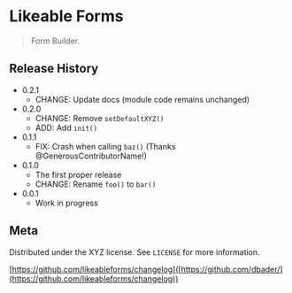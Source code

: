 # Likeable Forms
> Form Builder.


## Release History

* 0.2.1
    * CHANGE: Update docs (module code remains unchanged)
* 0.2.0
    * CHANGE: Remove `setDefaultXYZ()`
    * ADD: Add `init()`
* 0.1.1
    * FIX: Crash when calling `baz()` (Thanks @GenerousContributorName!)
* 0.1.0
    * The first proper release
    * CHANGE: Rename `foo()` to `bar()`
* 0.0.1
    * Work in progress

## Meta

Distributed under the XYZ license. See ``LICENSE`` for more information.

[https://github.com/likeableforms/changelog]([https://github.com/dbader/](https://github.com/likeableforms/changelog))

